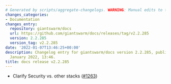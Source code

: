 ```yaml
---
# Generated by scripts/aggregate-changelogs. WARNING: Manual edits to this files will be overwritten.
changes_categories:
- Documentation
changes_entry:
  repository: giantswarm/docs
  url: https://github.com/giantswarm/docs/releases/tag/v2.2.285
  version: 2.2.285
  version_tag: v2.2.285
date: '2022-01-07T13:46:25+00:00'
description: Changelog entry for giantswarm/docs version 2.2.285, published on 07
  January 2022, 13:46.
title: docs release v2.2.285
---
```


- Clarify Security vs. other stacks ([#1263](https://github.com/giantswarm/docs/pull/1263))
